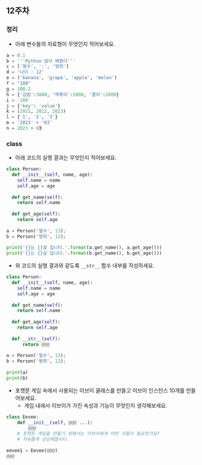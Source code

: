 ## 12주차

### 정리

- 아래 변수들의 자료형이 무엇인지 적어보세요.

```python
a = 0.1
b = '''Python 많이 배웠다'''
c = ['철수', ':', '영희']
d = '나이 : 12'
e = ('banana', 'grape', 'apple', 'melon')
f = "100"
g = 100.2
h = {'김밥':3000, '떡볶이':5000, '콜라':2000}
i = -100
j = {'key': 'value'}
k = (2021, 2022, 2023)
l = {'1', '2', '3'}
m = '2023' + '03'
n = 2023 + 03
```


### class
- 아래 코드의 실행 결과는 무엇인지 적어보세요.

```python
class Person:
  def __init__(self, name, age):
    self.name = name
    self.age = age
  
  def get_name(self):
    return self.name
    
  def get_age(self):
    return self.age
    
a = Person('철수', 13);
b = Person('영희', 12);
 
print('{}는 {}살 입니다.'.format(a.get_name(), a.get_age()))
print('{}는 {}살 입니다.'.format(b.get_name(), b.get_age()))
```


- 위 코드의 실행 결과와 같도록 `__str__` 함수 내부를 작성하세요.

```python
class Person:
  def __init__(self, name, age):
    self.name = name
    self.age = age
  
  def get_name(self):
    return self.name
    
  def get_age(self):
    return self.age
    
  def __str__(self):
      return @@@
    
a = Person('철수', 13);
b = Person('영희', 12);
 
print(a)
print(b)
```


- 포켓몬 게임 속에서 사용되는 이브이 클래스를 만들고 이브이 인스턴스 10개를 만들어보세요.
  - 게임 내에서 이브이가 가진 속성과 기능이 무엇인지 생각해보세요.

```python
class Eevee:
    def __init__(self, @@@ ...):
        @@@
    # 포켓몬 게임을 만들기 위해서는 이브이에게 어떤 것들이 필요한가요? 
    # 자유롭게 상상해봅시다.
    
eevee1 = Eevee(@@@)
@@@
```
